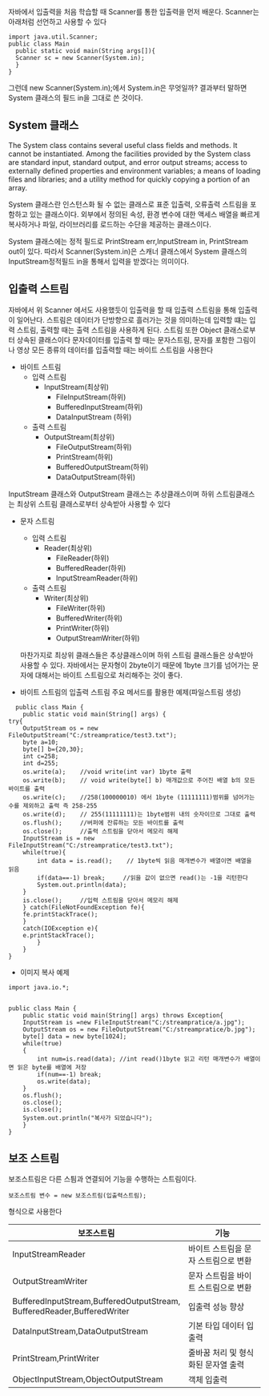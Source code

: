 자바에서 입출력을 처음 학습할 때 Scanner를 통한 입출력을 먼저 배운다.
Scanner는 아래처럼 선언하고 사용할 수 있다

```
import java.util.Scanner;
public class Main
  public static void main(String args[]){
  Scanner sc = new Scanner(System.in);
  }
}
```

그런데 new Scanner(System.in);에서 System.in은 무엇일까?
결과부터 말하면 System 클래스의 필드 in을 그대로 쓴 것이다.

## System 클래스

The System class contains several useful class fields and methods. It cannot be instantiated.
Among the facilities provided by the System class are standard input, standard output, and error output streams; access to externally defined properties and environment variables; a means of loading files and libraries; and a utility method for quickly copying a portion of an array.

System 클래스란 인스턴스화 될 수 없는 클래스로 표준 입출력, 오류출력 스트림을 포함하고 있는 클래스이다. 외부에서 정의된 속성, 환경 변수에 대한 액세스
배열을 빠르게 복사하거나 파일, 라이브러리를 로드하는 수단을 제공하는 클래스이다.

System 클래스에는 정적 필드로 PrintStream err,InputStream in, PrintStream out이 있다. 따라서 Scanner(System.in)은 스캐너 클래스에서 System 클래스의 
InputStream정적필드 in을 통해서 입력을 받겠다는 의미이다.


## 입출력 스트림
자바에서 위 Scanner 에서도 사용했듯이 입출력을 할 때 입출력 스트림을 통해 입출력이 일어난다. 스트림은 데이터가 단방향으로 흘러가는 것을 의미하는데
입력할 떄는 입력 스트림, 출력할 때는 출력 스트림을 사용하게 된다. 스트림 또한 Object 클래스로부터 상속된 클래스이다
문자데이터를 입출력 할 때는 문자스트림, 문자를 포함한 그림이나 영상 모든 종류의 데이터를 입출력할 때는
바이트 스트림을 사용한다


- 바이트 스트림
  - 입력 스트림
    - InputStream(최상위)
      - FileInputStream(하위)
      - BufferedInputStream(하위)
      - DataInputStream (하위)
  - 출력 스트림
    - OutputStream(최상위)
      - FileOutputStream(하위)
      - PrintStream(하위)
      - BufferedOutputStream(하위)
      - DataOutputStream(하위)

InputStream 클래스와 OutputStream 클래스는 추상클래스이며 하위 스트림클래스는 최상위 스트림 클래스로부터 상속받아 사용할 수 있다
   
- 문자 스트림
  - 입력 스트림
    - Reader(최상위)
      - FileReader(하위)
      - BufferedReader(하위)
      - InputStreamReader(하위)
  - 출력 스트림
    - Writer(최상위)
      - FileWriter(하위)
      - BufferedWriter(하위)
      - PrintWriter(하위)
      - OutputStreamWriter(하위)

  마찬가지로 최상위 클래스들은 추상클래스이며 하위 스트림 클래스들은 상속받아 사용할 수 있다. 자바에서는 문자형이 2byte이기 때문에 1byte 크기를 넘어가는 문자에 대해서는 바이트 스트림으로 처리해주는 것이 좋다.


- 바이트 스트림의 입출력 스트림 주요 메서드를 활용한 예제(파일스트림 생성)

```
  public class Main {
    public static void main(String[] args) {
try{
    OutputStream os = new FileOutputStream("C:/streampratice/test3.txt");
    byte a=10;
    byte[] b={20,30};
    int c=258;
    int d=255;
    os.write(a);    //void write(int var) 1byte 출력
    os.write(b);    // void write(byte[] b) 매개값으로 주어진 배열 b의 모든 바이트를 출력
    os.write(c);    //258(100000010) 에서 1byte (11111111)범위를 넘어가는 수를 제외하고 출력 즉 258-255
    os.write(d);    // 255(11111111)는 1byte범위 내의 숫자이므로 그대로 출력
    os.flush();     //버퍼에 잔류하는 모든 바이트를 출력
    os.close();     //출력 스트림을 닫아서 메모리 해제
    InputStream is = new FileInputStream("C:/streampratice/test3.txt");
    while(true){
        int data = is.read();    // 1byte씩 읽음 매개변수가 배열이면 배열을 읽음
        if(data==-1) break;     //읽을 값이 없으면 read()는 -1을 리턴한다
        System.out.println(data);
    }
    is.close();     //입력 스트림을 닫아서 메모리 해제
    } catch(FileNotFoundException fe){
    fe.printStackTrace();
    }
    catch(IOException e){
    e.printStackTrace();
        }
    }
}
```

- 이미지 복사 예제

```
import java.io.*;


public class Main {
    public static void main(String[] args) throws Exception{
    InputStream is =new FileInputStream("C:/streampratice/a.jpg");
    OutputStream os = new FileOutputStream("C:/streampratice/b.jpg");
    byte[] data = new byte[1024];
    while(true)
    {
        int num=is.read(data); //int read()1byte 읽고 리턴 매개변수가 배열이면 읽은 byte를 배열에 저장 
        if(num==-1) break;
        os.write(data);
    }
    os.flush();
    os.close();
    is.close();
    System.out.println("복사가 되었습니다");
    }
}
```

## 보조 스트림 
보조스트림은 다른 스틤과 연결되어 기능을 수행하는 스트림이다. 
```
보조스트림 변수 = new 보조스트림(입출력스트림);
```
형식으로 사용한다

|보조스트림|기능|
|--|--|
|InputStreamReader|바이트 스트림을 문자 스트림으로 변환|
|OutputStreamWriter|문자 스트림을 바이트 스트림으로 변환|
|BufferedInputStream,BufferedOutputStream,<br>BufferedReader,BufferedWriter|입출력 성능 향상|
|DataInputStream,DataOutputStream|기본 타입 데이터 입출력|
|PrintStream,PrintWriter|줄바꿈 처리 및 형식화된 문자열 출력|
|ObjectInputStream,ObjectOutputStream|객체 입출력|


